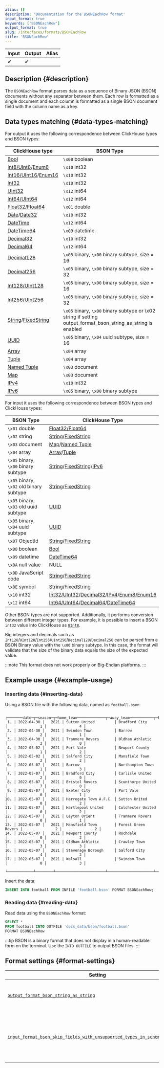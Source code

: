 ```yaml
---
alias: []
description: 'Documentation for the BSONEachRow format'
input_format: true
keywords: ['BSONEachRow']
output_format: true
slug: /interfaces/formats/BSONEachRow
title: 'BSONEachRow'
---
```


| Input | Output | Alias |
|-------|--------|-------|
| ✔     | ✔      |       |

## Description {#description}

The `BSONEachRow` format parses data as a sequence of Binary JSON (BSON) documents without any separator between them.
Each row is formatted as a single document and each column is formatted as a single BSON document field with the column name as a key.

## Data types matching {#data-types-matching}

For output it uses the following correspondence between ClickHouse types and BSON types:

| ClickHouse type                                                                                                       | BSON Type                                                                                                     |
|-----------------------------------------------------------------------------------------------------------------------|---------------------------------------------------------------------------------------------------------------|
| [Bool](/sql-reference/data-types/boolean.md)                                                                  | `\x08` boolean                                                                                                |
| [Int8/UInt8](/sql-reference/data-types/int-uint.md)/[Enum8](/sql-reference/data-types/enum.md)        | `\x10` int32                                                                                                  |
| [Int16/UInt16](/sql-reference/data-types/int-uint.md)/[Enum16](/sql-reference/data-types/enum.md)      | `\x10` int32                                                                                                  |
| [Int32](/sql-reference/data-types/int-uint.md)                                                                | `\x10` int32                                                                                                  |
| [UInt32](/sql-reference/data-types/int-uint.md)                                                               | `\x12` int64                                                                                                  |
| [Int64/UInt64](/sql-reference/data-types/int-uint.md)                                                         | `\x12` int64                                                                                                  |
| [Float32/Float64](/sql-reference/data-types/float.md)                                                         | `\x01` double                                                                                                 |
| [Date](/sql-reference/data-types/date.md)/[Date32](/sql-reference/data-types/date32.md)               | `\x10` int32                                                                                                  |
| [DateTime](/sql-reference/data-types/datetime.md)                                                             | `\x12` int64                                                                                                  |
| [DateTime64](/sql-reference/data-types/datetime64.md)                                                         | `\x09` datetime                                                                                               |
| [Decimal32](/sql-reference/data-types/decimal.md)                                                             | `\x10` int32                                                                                                  |
| [Decimal64](/sql-reference/data-types/decimal.md)                                                             | `\x12` int64                                                                                                  |
| [Decimal128](/sql-reference/data-types/decimal.md)                                                            | `\x05` binary, `\x00` binary subtype, size = 16                                                               |
| [Decimal256](/sql-reference/data-types/decimal.md)                                                            | `\x05` binary, `\x00` binary subtype, size = 32                                                               |
| [Int128/UInt128](/sql-reference/data-types/int-uint.md)                                                       | `\x05` binary, `\x00` binary subtype, size = 16                                                               |
| [Int256/UInt256](/sql-reference/data-types/int-uint.md)                                                       | `\x05` binary, `\x00` binary subtype, size = 32                                                               |
| [String](/sql-reference/data-types/string.md)/[FixedString](/sql-reference/data-types/fixedstring.md) | `\x05` binary, `\x00` binary subtype or \x02 string if setting output_format_bson_string_as_string is enabled |
| [UUID](/sql-reference/data-types/uuid.md)                                                                     | `\x05` binary, `\x04` uuid subtype, size = 16                                                                 |
| [Array](/sql-reference/data-types/array.md)                                                                   | `\x04` array                                                                                                  |
| [Tuple](/sql-reference/data-types/tuple.md)                                                                   | `\x04` array                                                                                                  |
| [Named Tuple](/sql-reference/data-types/tuple.md)                                                             | `\x03` document                                                                                               |
| [Map](/sql-reference/data-types/map.md)                                                                       | `\x03` document                                                                                               |
| [IPv4](/sql-reference/data-types/ipv4.md)                                                                     | `\x10` int32                                                                                                  |
| [IPv6](/sql-reference/data-types/ipv6.md)                                                                     | `\x05` binary, `\x00` binary subtype                                                                          |

For input it uses the following correspondence between BSON types and ClickHouse types:

| BSON Type                                | ClickHouse Type                                                                                                                                                                                                                             |
|------------------------------------------|---------------------------------------------------------------------------------------------------------------------------------------------------------------------------------------------------------------------------------------------|
| `\x01` double                            | [Float32/Float64](/sql-reference/data-types/float.md)                                                                                                                                                                               |
| `\x02` string                            | [String](/sql-reference/data-types/string.md)/[FixedString](/sql-reference/data-types/fixedstring.md)                                                                                                                       |
| `\x03` document                          | [Map](/sql-reference/data-types/map.md)/[Named Tuple](/sql-reference/data-types/tuple.md)                                                                                                                                   |
| `\x04` array                             | [Array](/sql-reference/data-types/array.md)/[Tuple](/sql-reference/data-types/tuple.md)                                                                                                                                     |
| `\x05` binary, `\x00` binary subtype     | [String](/sql-reference/data-types/string.md)/[FixedString](/sql-reference/data-types/fixedstring.md)/[IPv6](/sql-reference/data-types/ipv6.md)                                                             |
| `\x05` binary, `\x02` old binary subtype | [String](/sql-reference/data-types/string.md)/[FixedString](/sql-reference/data-types/fixedstring.md)                                                                                                                       |
| `\x05` binary, `\x03` old uuid subtype   | [UUID](/sql-reference/data-types/uuid.md)                                                                                                                                                                                           |
| `\x05` binary, `\x04` uuid subtype       | [UUID](/sql-reference/data-types/uuid.md)                                                                                                                                                                                           |
| `\x07` ObjectId                          | [String](/sql-reference/data-types/string.md)/[FixedString](/sql-reference/data-types/fixedstring.md)                                                                                                                       |
| `\x08` boolean                           | [Bool](/sql-reference/data-types/boolean.md)                                                                                                                                                                                        |
| `\x09` datetime                          | [DateTime64](/sql-reference/data-types/datetime64.md)                                                                                                                                                                               |
| `\x0A` null value                        | [NULL](/sql-reference/data-types/nullable.md)                                                                                                                                                                                       |
| `\x0D` JavaScript code                   | [String](/sql-reference/data-types/string.md)/[FixedString](/sql-reference/data-types/fixedstring.md)                                                                                                                       |
| `\x0E` symbol                            | [String](/sql-reference/data-types/string.md)/[FixedString](/sql-reference/data-types/fixedstring.md)                                                                                                                       |
| `\x10` int32                             | [Int32/UInt32](/sql-reference/data-types/int-uint.md)/[Decimal32](/sql-reference/data-types/decimal.md)/[IPv4](/sql-reference/data-types/ipv4.md)/[Enum8/Enum16](/sql-reference/data-types/enum.md) |
| `\x12` int64                             | [Int64/UInt64](/sql-reference/data-types/int-uint.md)/[Decimal64](/sql-reference/data-types/decimal.md)/[DateTime64](/sql-reference/data-types/datetime64.md)                                                       |

Other BSON types are not supported. Additionally, it performs conversion between different integer types.
For example, it is possible to insert a BSON `int32` value into ClickHouse as [`UInt8`](../../sql-reference/data-types/int-uint.md).

Big integers and decimals such as `Int128`/`UInt128`/`Int256`/`UInt256`/`Decimal128`/`Decimal256` can be parsed from a BSON Binary value with the `\x00` binary subtype.
In this case, the format will validate that the size of the binary data equals the size of the expected value.

:::note
This format does not work properly on Big-Endian platforms.
:::

## Example usage {#example-usage}

### Inserting data {#inserting-data}

Using a BSON file with the following data, named as `football.bson`:

```text
    ┌───────date─┬─season─┬─home_team─────────────┬─away_team───────────┬─home_team_goals─┬─away_team_goals─┐
 1. │ 2022-04-30 │   2021 │ Sutton United         │ Bradford City       │               1 │               4 │
 2. │ 2022-04-30 │   2021 │ Swindon Town          │ Barrow              │               2 │               1 │
 3. │ 2022-04-30 │   2021 │ Tranmere Rovers       │ Oldham Athletic     │               2 │               0 │
 4. │ 2022-05-02 │   2021 │ Port Vale             │ Newport County      │               1 │               2 │
 5. │ 2022-05-02 │   2021 │ Salford City          │ Mansfield Town      │               2 │               2 │
 6. │ 2022-05-07 │   2021 │ Barrow                │ Northampton Town    │               1 │               3 │
 7. │ 2022-05-07 │   2021 │ Bradford City         │ Carlisle United     │               2 │               0 │
 8. │ 2022-05-07 │   2021 │ Bristol Rovers        │ Scunthorpe United   │               7 │               0 │
 9. │ 2022-05-07 │   2021 │ Exeter City           │ Port Vale           │               0 │               1 │
10. │ 2022-05-07 │   2021 │ Harrogate Town A.F.C. │ Sutton United       │               0 │               2 │
11. │ 2022-05-07 │   2021 │ Hartlepool United     │ Colchester United   │               0 │               2 │
12. │ 2022-05-07 │   2021 │ Leyton Orient         │ Tranmere Rovers     │               0 │               1 │
13. │ 2022-05-07 │   2021 │ Mansfield Town        │ Forest Green Rovers │               2 │               2 │
14. │ 2022-05-07 │   2021 │ Newport County        │ Rochdale            │               0 │               2 │
15. │ 2022-05-07 │   2021 │ Oldham Athletic       │ Crawley Town        │               3 │               3 │
16. │ 2022-05-07 │   2021 │ Stevenage Borough     │ Salford City        │               4 │               2 │
17. │ 2022-05-07 │   2021 │ Walsall               │ Swindon Town        │               0 │               3 │
    └────────────┴────────┴───────────────────────┴─────────────────────┴─────────────────┴─────────────────┘
```

Insert the data:

```sql
INSERT INTO football FROM INFILE 'football.bson' FORMAT BSONEachRow;
```

### Reading data {#reading-data}

Read data using the `BSONEachRow` format:

```sql
SELECT *
FROM football INTO OUTFILE 'docs_data/bson/football.bson'
FORMAT BSONEachRow
```

:::tip
BSON is a binary format that does not display in a human-readable form on the terminal. Use the `INTO OUTFILE` to output BSON files.
:::

## Format settings {#format-settings}

| Setting                                                                                                                                                                                               | Description                                                                                  | Default  |
|-------------------------------------------------------------------------------------------------------------------------------------------------------------------------------------------------------|----------------------------------------------------------------------------------------------|----------|
| [`output_format_bson_string_as_string`](../../operations/settings/settings-formats.md/#output_format_bson_string_as_string)                                                                           | Use BSON String type instead of Binary for String columns.                                   | `false`  |
| [`input_format_bson_skip_fields_with_unsupported_types_in_schema_inference`](../../operations/settings/settings-formats.md/#input_format_bson_skip_fields_with_unsupported_types_in_schema_inference) | Allow skipping columns with unsupported types while schema inference for format BSONEachRow. | `false`  |
